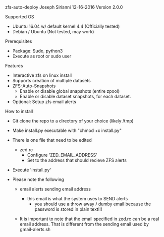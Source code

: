 zfs-auto-deploy
Joseph Sirianni
12-16-2016
Version 2.0.0

Supported OS
  - Ubuntu 16.04 w/ default kernel 4.4 (Officially tested)
  - Debian / Ubuntu (Not tested, may work)
  
Prerequisites
  - Package: Sudo, python3
  - Execute as root or sudo user

Features
  - Interactive zfs on linux install
  - Supports creation of multiple datasets
  - ZFS-Auto-Snapshots
    - Enable or disable global snapshots (entire zpool)
    - Enable or disable dataset snapshots, for each dataset.
  - Optional: Setup zfs email alerts


How to install
  - Git clone the repo to a directory of your choice (likely /tmp)
  - Make install.py executable with "chmod +x install.py"
  - There is one file that need to be edited
     - zed.rc
        - Configure 'ZED_EMAIL_ADDRESS'
        - Set to the address that should recieve ZFS alerts

  - Execute 'install.py'

  - Please note the following
      - email alerts sending email address
          - this email is what the system uses to SEND alerts
              - you should use a throw away / dumby email because the password is stored in plain text!!!
              
      - It is important to note that the email specified in zed.rc can be a real email address. That is different from the sending email used by gmail-alerts.sh
